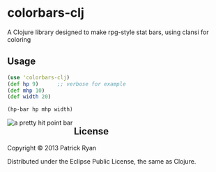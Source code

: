 # colorbars-clj

A Clojure library designed to make rpg-style stat bars, using clansi for coloring

## Usage

```clojure
(use 'colorbars-clj)
(def hp 9)      ;; verbose for example
(def mhp 10)
(def width 20)

(hp-bar hp mhp width)
```
<img src="http://i.imgur.com/tKil606.png" alt="a pretty hit point bar" title="hp bar" align="left" />


## License

Copyright © 2013 Patrick Ryan

Distributed under the Eclipse Public License, the same as Clojure.
